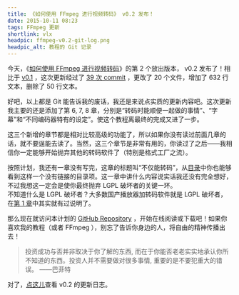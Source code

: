 ```yaml
---
title: 《如何使用 FFmpeg 进行视频转码》 v0.2 发布！
date: 2015-10-11 08:23
tags: FFmpeg 更新
shortlink: vlx
headpic: ffmpeg-v0.2-git-log.png
headpic_alt: 教程的 Git 记录
---
```


今天，《[如何使用 FFmpeg 进行视频转码][repo]》的第 2 个放出版本， v0.2 发布了！相比于 [v0.1][] ，这次更新经过了 [39 次 commit][compare] ，更改了 20 个文件，增加了 632 行文本，删除了 50 行文本。

<!--more-->

好吧，以上都是 Git 能告诉我的废话，我还是来说点实质的更新内容吧。这次更新我主要的还是添加了第 6, 7, 8 章，分别是“转码时能顺便一起做的事情”、“字幕”和“不同编码器特有的设定”。使这个教程离最终的完成又进了一步。

这三个新增的章节都是相对比较高级的功能了，所以如果你没有读过前面几章的话，就不要逞能去读了。当然，这三个章节是非常有用的，你读过了之后——我相信你一定能够开始抛弃其他的转码软件了（特别是格式工厂之流）。

按照计划，我还有一章没有写完，这章的标题叫“不仅能转码”，从[目录][toc]中你也能够看到这样一个没有链接的目录项。这一章中讲什么内容说实话我还没有完全想好，不过我想这一定会是使你最终抛弃 LGPL 破坏者的关键一环。  
不知道什么是 LGPL 破坏者？大多数国产播放器加转码软件就是 LGPL 破坏者，在[第 1 章][chapter 1]中其实就有过说明了。

那么现在就访问本计划的 [GitHub Repository][repo] ，开始在线阅读或下载吧！如果你喜欢我的教程（或者 FFmpeg ），别忘了告诉你身边的人，将自由的精神传播出去！

>   投资成功与否并非取决于你了解的东西, 而在于你能否老老实实地承认你所不知道的东西。投资人并不需要做对很多事情, 重要的是不要犯重大的错误。    ——巴菲特

对了，[点这儿][release notes]查看 v0.2 的更新日志。

[repo]: https://github.com/FiveYellowMice/how-to-convert-videos-with-ffmpeg-zh
[v0.1]: https://fiveyellowmice.github.io/posts/2015/09/how-ffmpeg-convert-release-0-1.html
[compare]: https://github.com/FiveYellowMice/how-to-convert-videos-with-ffmpeg-zh/compare/v0.1...v0.2
[toc]: https://github.com/FiveYellowMice/how-to-convert-videos-with-ffmpeg-zh/blob/master/index.md
[chapter 1]: https://github.com/FiveYellowMice/how-to-convert-videos-with-ffmpeg-zh/blob/master/01-write-in-front.md
[release notes]: https://github.com/FiveYellowMice/how-to-convert-videos-with-ffmpeg-zh/releases/tag/v0.2
